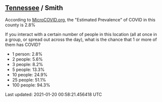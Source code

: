 
## [Tennessee](/united-states/tennessee) / Smith

According to [MicroCOVID.org](http://microcovid.org),
the "Estimated Prevalence" of COVID in this county is 2.8%

If you interact with a certain number of people in this location
(all at once in a group, or spread out across the day), what is the chance that
1 or more of them has COVID?

- 1 person: 2.8%
- 2 people: 5.6%
- 3 people: 8.2%
- 5 people: 13.3%
- 10 people: 24.9%
- 25 people: 51.1%
- 100 people: 94.3%

Last updated: 2021-01-20 00:58:21.456418 UTC
